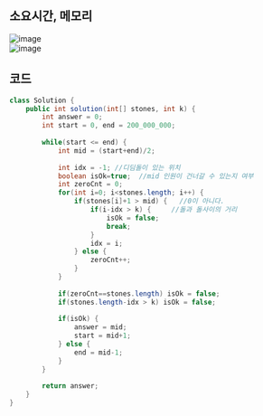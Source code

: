 ## 소요시간, 메모리
![image](https://github.com/Morning-Algorithm-Study-2023/Algorithm/assets/83942393/47d5c7d3-71a2-4edf-a32f-59c8dd53251e)   
![image](https://github.com/Morning-Algorithm-Study-2023/Algorithm/assets/83942393/355c6036-cf0e-429b-bffa-a235fffbcd7a)

## 코드
```Java
class Solution {
    public int solution(int[] stones, int k) {
        int answer = 0;
        int start = 0, end = 200_000_000;
        
        while(start <= end) {
            int mid = (start+end)/2;
            
            int idx = -1; //디딤돌이 있는 위치
            boolean isOk=true;  //mid 인원이 건너갈 수 있는지 여부
            int zeroCnt = 0;
            for(int i=0; i<stones.length; i++) {
                if(stones[i]+1 > mid) {   //0이 아니다.
                    if(i-idx > k) {     //돌과 돌사이의 거리
                        isOk = false;
                        break;
                    }
                    idx = i;
                } else {
                    zeroCnt++;
                }
            }
            
            if(zeroCnt==stones.length) isOk = false;
            if(stones.length-idx > k) isOk = false;
            
            if(isOk) {
                answer = mid;
                start = mid+1;
            } else {
                end = mid-1;
            }
        }
        
        return answer;
    }
}
```
